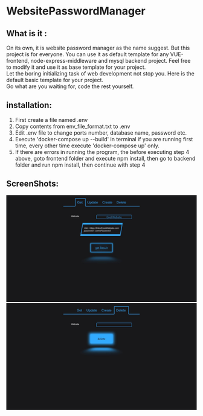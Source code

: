 # WebsitePasswordManager
## What is it :
On its own, it is website password manager as the name suggest. But this project is for everyone. You can use it as default template for any VUE-frontend, node-express-middleware and mysql backend project. Feel free to modify it and use it as base template for your project. \
Let the boring initializing task of web development not stop you. Here is the default basic template for your project.\
Go what are you waiting for, code the rest yourself. 
## installation:
1.  First create a file named .env
2.  Copy contents from env_file_format.txt to .env
3.  Edit .env file to change ports number, database name, password etc.
4.  Execute 'docker-compose up --build' in terminal if you are running first time, every other time execute 'docker-compose up' only. 
5.  If there are errors in running the program, the before executing step 4 above, goto frontend folder and execute npm install, then go to backend folder and run npm install, then continue with step 4
## ScreenShots:
![get](coolWebsite.jpg)
![delete](coolWebsiteGlow.jpg)
